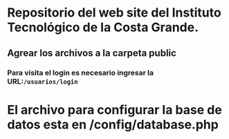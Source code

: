 # Repositorio del web site del Instituto Tecnológico de la Costa Grande.

## Agrear los archivos a la carpeta public


### Para visita el login es necesario ingresar la URL:```/usuarios/login ```

# El archivo para configurar la base de datos esta en /config/database.php
